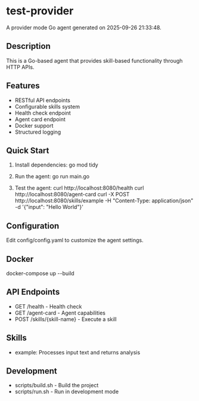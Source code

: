 <!--
  ~ Licensed to the Apache Software Foundation (ASF) under one or more
  ~ contributor license agreements.  See the NOTICE file distributed with
  ~ this work for additional information regarding copyright ownership.
  ~ The ASF licenses this file to You under the Apache License, Version 2.0
  ~ (the "License"); you may not use this file except in compliance with
  ~ the License.  You may obtain a copy of the License at
  ~
  ~     http://www.apache.org/licenses/LICENSE-2.0
  ~
  ~ Unless required by applicable law or agreed to in writing, software
  ~ distributed under the License is distributed on an "AS IS" BASIS,
  ~ WITHOUT WARRANTIES OR CONDITIONS OF ANY KIND, either express or implied.
  ~ See the License for the specific language governing permissions and
  ~ limitations under the License.
-->

# test-provider

A provider mode Go agent generated on 2025-09-26 21:33:48.

## Description

This is a Go-based agent that provides skill-based functionality through HTTP APIs.

## Features

- RESTful API endpoints
- Configurable skills system
- Health check endpoint
- Agent card endpoint
- Docker support
- Structured logging

## Quick Start

1. Install dependencies:
   go mod tidy

2. Run the agent:
   go run main.go

3. Test the agent:
   curl http://localhost:8080/health
   curl http://localhost:8080/agent-card
   curl -X POST http://localhost:8080/skills/example -H "Content-Type: application/json" -d '{"input": "Hello World"}'

## Configuration

Edit config/config.yaml to customize the agent settings.

## Docker

docker-compose up --build

## API Endpoints

- GET /health - Health check
- GET /agent-card - Agent capabilities
- POST /skills/{skill-name} - Execute a skill

## Skills

- example: Processes input text and returns analysis

## Development

- scripts/build.sh - Build the project
- scripts/run.sh - Run in development mode
